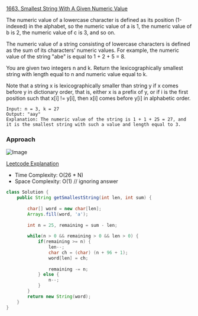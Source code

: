 [1663. Smallest String With A Given Numeric Value](https://leetcode.com/problems/smallest-string-with-a-given-numeric-value/)

The numeric value of a lowercase character is defined as its position (1-indexed) in the alphabet, so the numeric value of a is 1, the numeric value of b is 2, the numeric value of c is 3, and so on.

The numeric value of a string consisting of lowercase characters is defined as the sum of its characters' numeric values. For example, the numeric value of the string "abe" is equal to 1 + 2 + 5 = 8.

You are given two integers n and k. Return the lexicographically smallest string with length equal to n and numeric value equal to k.

Note that a string x is lexicographically smaller than string y if x comes before y in dictionary order, that is, either x is a prefix of y, or if i is the first position such that x[i] != y[i], then x[i] comes before y[i] in alphabetic order.

```text
Input: n = 3, k = 27
Output: "aay"
Explanation: The numeric value of the string is 1 + 1 + 25 = 27, and it is the smallest string with such a value and length equal to 3.
```

### Approach

![Image](https://assets.leetcode.com/users/images/a05843fc-ad11-4189-9fe0-a451d9ef8cd0_1647910249.0571206.png)

[Leetcode Explanation](https://leetcode.com/problems/smallest-string-with-a-given-numeric-value/discuss/1871662/JavaC%2B%2B-Easiest-Possible-Exaplained!!)

- Time Complexity: O(26 * N)
- Space Complexity: O(1) // ignoring answer

```java
class Solution {
    public String getSmallestString(int len, int sum) {
        
        char[] word = new char[len];
        Arrays.fill(word, 'a');
        
        int n = 25, remaining = sum - len;
        
        while(n > 0 && remaining > 0 && len > 0) {
            if(remaining >= n) {
                len--;
                char ch = (char) (n + 96 + 1);
                word[len] = ch;
                
                remaining -= n;
            } else {
                n--;
            }
        }
        return new String(word);        
    }
}
```